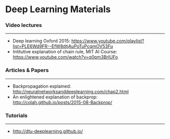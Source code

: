 # Deep Learning Materials

### Video lectures
---

- Deep learning Oxford 2015: https://www.youtube.com/playlist?list=PLE6Wd9FR--EfW8dtjAuPoTuPcqmOV53Fu
- Intitutive explanation of chain rule, MIT AI Course: https://www.youtube.com/watch?v=q0pm3BrIUFo 

### Articles & Papers
---

- Backpropagation explained: http://neuralnetworksanddeeplearning.com/chap2.html
- An enlightened explanation of backprop: http://colah.github.io/posts/2015-08-Backprop/

### Tutorials
---

- http://dtu-deeplearning.github.io/
